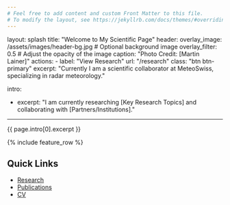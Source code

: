 ```yaml
---
# Feel free to add content and custom Front Matter to this file.
# To modify the layout, see https://jekyllrb.com/docs/themes/#overriding-theme-defaults
---
```

layout: splash
title: "Welcome to My Scientific Page"
header:
  overlay_image: /assets/images/header-bg.jpg # Optional background image
  overlay_filter: 0.5 # Adjust the opacity of the image
  caption: "Photo Credit: [Martin Lainer]"
  actions:
    - label: "View Research"
      url: "/research"
      class: "btn btn-primary"
excerpt: "Currently I am a scientific collaborator at MeteoSwiss, specializing in radar meteorology."

intro:
  - excerpt: "I am currently researching [Key Research Topics] and collaborating with [Partners/Institutions]."
---

<div class="intro">
  {{ page.intro[0].excerpt }}
</div>

{% include feature_row %}

## Quick Links
- [Research](research)
- [Publications](publications)
- [CV](cv)